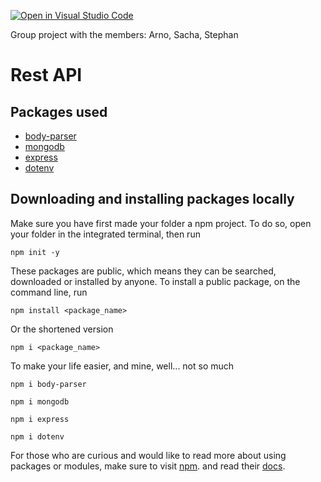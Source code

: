 [![Open in Visual Studio Code](https://classroom.github.com/assets/open-in-vscode-f059dc9a6f8d3a56e377f745f24479a46679e63a5d9fe6f495e02850cd0d8118.svg)](https://classroom.github.com/online_ide?assignment_repo_id=6484502&assignment_repo_type=AssignmentRepo)

Group project with the members: Arno, Sacha, Stephan

# Rest API 

## Packages used

- [body-parser](https://www.npmjs.com/package/body-parser)
- [mongodb](https://www.npmjs.com/package/mongodb)
- [express](https://www.npmjs.com/package/express)
- [dotenv](https://www.npmjs.com/package/dotenv)

## Downloading and installing packages locally

Make sure you have first made your folder a npm project. To do so, open your folder in the integrated terminal, then run
```
npm init -y
```

These packages are public, which means they can be searched, downloaded or installed by anyone. To install a public package, on the command line, run
```
npm install <package_name>
```
Or the shortened version
```
npm i <package_name>
```
To make your life easier, and mine, well... not so much

```
npm i body-parser
```
```
npm i mongodb
```
```
npm i express
```
```
npm i dotenv
```
For those who are curious and would like to read more about using packages or modules, make sure to visit [npm](https://www.npmjs.com/). and read their [docs](https://docs.npmjs.com/).
